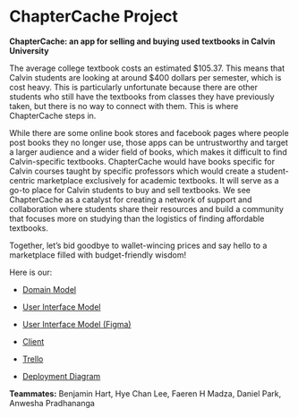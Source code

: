 # ChapterCache Project

**ChapterCache: an app for selling and buying used textbooks in Calvin University**

The average college textbook costs an estimated $105.37. This means that Calvin students are looking at around $400 dollars per semester, which is cost heavy.  This is particularly unfortunate because there are other students who still have the textbooks from classes they have previously taken, but there is no way to connect with them. This is where ChapterCache steps in.

While there are some online book stores and facebook pages where people post books they no longer use, those apps can be untrustworthy and target a larger audience and a wider field of books, which makes it difficult to find Calvin-specific textbooks. ChapterCache would have books specific for Calvin courses taught by specific professors which would create a student-centric marketplace exclusively for academic textbooks. It will serve as a go-to place for Calvin students to buy and sell textbooks. We see ChapterCache as a catalyst for creating a network of support and collaboration where students share their resources and build a community that focuses more on studying than the logistics of finding affordable textbooks. 

Together, let’s bid goodbye to wallet-wincing prices and say hello to a marketplace filled with budget-friendly wisdom!

Here is our:

- [Domain Model](https://github.com/calvin-cs262-fall2023-teamG/Project/blob/main/images/Domain%20Model.png)

- [User Interface Model](https://github.com/calvin-cs262-fall2023-teamG/Project/blob/main/images/UI%20Model2.0.png)

- [User Interface Model (Figma)](https://www.figma.com/file/3ER62jiZpUtHMRjWnH2H6i/UI-Model?type=whiteboard&node-id=0-1&t=D1fxS6d45IBOtoCs-0)

- [Client](https://github.com/calvin-cs262-fall2023-teamG/Client)

- [Trello](https://trello.com/b/ONBkWuzC/cs262g-the-chapter-cachers)

- [Deployment Diagram](https://github.com/calvin-cs262-fall2023-teamG/Project/blob/main/images/Deployment%20Diagram.png)



**Teammates:**
Benjamin Hart, Hye Chan Lee, Faeren H Madza, Daniel Park, Anwesha Pradhananga
